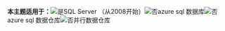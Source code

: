 <Token>**本主题适用于：**![是](media/yes.png)SQL Server （从2008开始）![否](media/no.png)azure sql 数据库![否](media/no.png)azure sql 数据仓库![否](media/no.png)并行数据仓库</Token>
